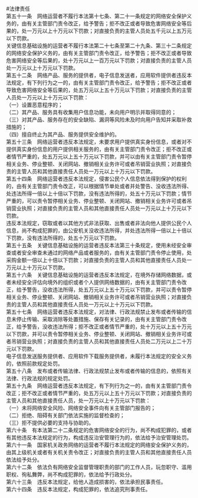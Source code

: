 #法律责任<br/>
第五十一条　网络运营者不履行本法第十七条、第二十一条规定的网络安全保护义务的，由有关主管部门责令改正，给予警告；拒不改正或者导致危害网络安全等后果的，处一万元以上十万元以下罚款；对直接负责的主管人员处五千元以上五万元以下罚款。<br/>
关键信息基础设施的运营者不履行本法第二十七条至第二十九条、第三十二条规定的网络安全保护义务的，由有关主管部门责令改正，给予警告；拒不改正或者导致危害网络安全等后果的，处十万元以上一百万元以下罚款；对直接负责的主管人员处一万元以上十万元以下罚款。<br/>
第五十二条　网络产品、服务的提供者，电子信息发送者，应用软件提供者违反本法规定，有下列行为之一的，由有关主管部门责令改正，给予警告；拒不改正或者导致危害网络安全等后果的，处五万元以上五十万元以下罚款；对直接负责的主管人员处一万元以上十万元以下罚款：<br/>
（一）设置恶意程序的；<br/>
（二）其产品、服务具有收集用户信息功能，未向用户明示并取得同意的；<br/>
（三）对其产品、服务存在的安全缺陷、漏洞等风险未及时向用户告知并采取补救措施的；<br/>
（四）擅自终止为其产品、服务提供安全维护的。<br/>
第五十三条　网络运营者违反本法规定，未要求用户提供真实身份信息，或者对不提供真实身份信息的用户提供相关服务的，由有关主管部门责令改正；拒不改正或者情节严重的，处五万元以上五十万元以下罚款，并可以由有关主管部门责令暂停相关业务、停业整顿、关闭网站、撤销相关业务许可或者吊销营业执照；对直接负责的主管人员和其他直接责任人员处一万元以上十万元以下罚款。<br/>
第五十四条　网络运营者违反本法规定，侵害公民个人信息依法得到保护的权利的，由有关主管部门责令改正，可以根据情节单处或者并处警告、没收违法所得、处违法所得一倍以上十倍以下罚款，没有违法所得的，处五十万元以下罚款；情节严重的，可以责令暂停相关业务、停业整顿、关闭网站、撤销相关业务许可或者吊销营业执照；对直接负责的主管人员和其他直接责任人员处一万元以上十万元以下罚款。<br/>
违反本法规定，窃取或者以其他方式非法获取、出售或者非法向他人提供公民个人信息，尚不构成犯罪的，由公安机关没收违法所得，并处违法所得一倍以上十倍以下罚款，没有违法所得的，处五十万元以下罚款。<br/>
第五十五条　关键信息基础设施的运营者违反本法第三十条规定，使用未经安全审查或者安全审查未通过的网络产品或者服务的，由有关主管部门责令停止使用，处采购金额一倍以上十倍以下罚款；对直接负责的主管人员和其他直接责任人员处一万元以上十万元以下罚款。<br/>
第五十六条　关键信息基础设施的运营者违反本法规定，在境外存储网络数据，或者未经安全评估向境外的组织或者个人提供网络数据的，由有关主管部门责令改正，给予警告，没收违法所得，处五万元以上五十万元以下罚款，并可以责令暂停相关业务、停业整顿、关闭网站、撤销相关业务许可或者吊销营业执照；对直接负责的主管人员和其他直接责任人员处一万元以上十万元以下罚款。<br/>
第五十七条　网络运营者违反本法规定，对法律、行政法规禁止发布或者传输的信息未停止传输、采取消除等处置措施、保存有关记录的，由有关主管部门责令改正，给予警告，没收违法所得；拒不改正或者情节严重的，处十万元以上五十万元以下罚款，并可以责令暂停相关业务、停业整顿、关闭网站、撤销相关业务许可或者吊销营业执照；对直接负责的主管人员和其他直接责任人员处二万元以上二十万元以下罚款。<br/>
电子信息发送服务提供者、应用软件下载服务提供者，未履行本法规定的安全义务的，依照前款规定处罚。<br/>
第五十八条　发布或者传输法律、行政法规禁止发布或者传输的信息的，依照有关法律、行政法规的规定处罚。<br/>
第五十九条　网络运营者违反本法规定，有下列行为之一的，由有关主管部门责令改正；拒不改正或者情节严重的，处五万元以上五十万元以下罚款；对直接负责的主管人员和其他直接责任人员，处一万元以上十万元以下罚款：<br/>
（一）未将网络安全风险、网络安全事件向有关主管部门报告的；<br/>
（二）拒绝、阻碍有关部门依法实施的监督检查的；<br/>
（三）拒不提供必要的支持与协助的。<br/>
第六十条　有本法第二十二条规定的危害网络安全的行为，尚不构成犯罪的，或者有其他违反本法规定的行为，构成违反治安管理行为的，依法给予治安管理处罚。<br/>
第六十一条　国家机关政务网络的运营者不履行本法规定的网络安全保护义务的，由其上级机关或者有关机关责令改正；对直接负责的主管人员和其他直接责任人员依法给予处分。<br/>
第六十二条　依法负有网络安全监督管理职责的部门的工作人员，玩忽职守、滥用职权、徇私舞弊，尚不构成犯罪的，依法给予行政处分。<br/>
第六十三条　违反本法规定，给他人造成损害的，依法承担民事责任。<br/>
第六十四条　违反本法规定，构成犯罪的，依法追究刑事责任。<br/>

